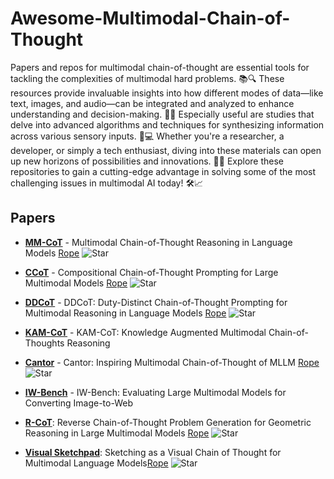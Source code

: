 # Awesome-Multimodal-Chain-of-Thought
Papers and repos for multimodal chain-of-thought are essential tools for tackling the complexities of multimodal hard problems. 📚🔍 These resources provide invaluable insights into how different modes of data—like text, images, and audio—can be integrated and analyzed to enhance understanding and decision-making. 🤖🎨 Especially useful are studies that delve into advanced algorithms and techniques for synthesizing information across various sensory inputs. 🧠💻 Whether you're a researcher, a developer, or simply a tech enthusiast, diving into these materials can open up new horizons of possibilities and innovations. 🌟🚀 Explore these repositories to gain a cutting-edge advantage in solving some of the most challenging issues in multimodal AI today! 🛠️📈


## Papers
- [**MM-CoT**](https://arxiv.org/pdf/2303.08128.pdf) - Multimodal Chain-of-Thought Reasoning in Language Models [Rope](https://github.com/amazon-science/mm-cot)
![Star](https://img.shields.io/github/stars/amazon-science/mm-cot.svg?style=social&label=Star)

- [**CCoT**](https://arxiv.org/abs/2311.17076) - Compositional Chain-of-Thought Prompting for Large Multimodal Models [Rope](https://github.com/chancharikmitra/CCoT?tab=readme-ov-file)
![Star](https://img.shields.io/github/stars/chancharikmitra/CCoT?tab=readme-ov-file.svg?style=social&label=Star)

- [**DDCoT**](https://arxiv.org/abs/2310.16436) - DDCoT: Duty-Distinct Chain-of-Thought Prompting for Multimodal Reasoning in Language Models [Rope](https://github.com/SooLab/DDCOT)
![Star](https://img.shields.io/github/stars/SooLab/DDCOT.svg?style=social&label=Star)

- [**KAM-CoT**](https://arxiv.org/pdf/2401.12863) - KAM-CoT: Knowledge Augmented Multimodal Chain-of-Thoughts Reasoning

- [**Cantor**](https://arxiv.org/abs/2404.16033) - Cantor: Inspiring Multimodal Chain-of-Thought of MLLM [Rope](https://github.com/ggg0919/cantor?tab=readme-ov-file)
![Star](https://img.shields.io/github/stars/ggg0919/cantor?tab=readme-ov-file.svg?style=social&label=Star)


- [**IW-Bench**](https://arxiv.org/pdf/2409.18980) - IW-Bench: Evaluating Large Multimodal Models for Converting Image-to-Web
  
- [**R-CoT**](https://arxiv.org/pdf/2410.17885): Reverse Chain-of-Thought Problem Generation for Geometric Reasoning in Large Multimodal Models [Rope](https://github.com/dle666/R-CoT)
![Star](https://img.shields.io/github/stars/dle666/R-CoT.svg?style=social&label=Star)
- [**Visual Sketchpad**](https://arxiv.org/abs/2406.09403): Sketching as a Visual Chain of Thought for Multimodal Language Models[Rope](https://github.com/Yushi-Hu/VisualSketchpad)
![Star](https://img.shields.io/github/stars/Yushi-Hu/VisualSketchpad.svg?style=social&label=Star)

